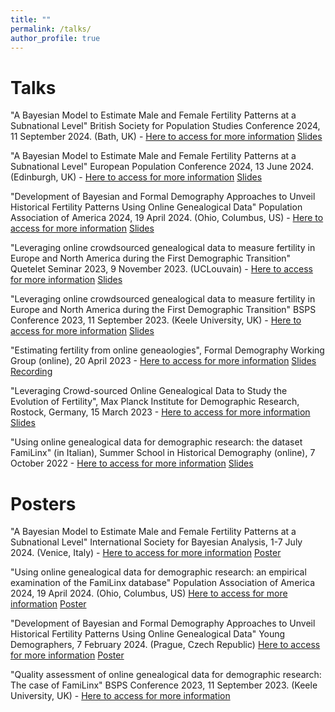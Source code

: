 ```yaml
---
title: ""
permalink: /talks/
author_profile: true
---
```

Talks
=====

"A Bayesian Model to Estimate Male and Female Fertility Patterns at a Subnational Level" British Society for Population Studies Conference 2024, 11 September 2024. (Bath, UK) -  [Here to access for more information](https://www.lse.ac.uk/international-development/research/british-society-for-population-studies/annual-conference)
[Slides](https://github.com/romenti/romenti.github.io/blob/master/files/RiccardoOmenti_BSPS_presentation.pdf)

"A Bayesian Model to Estimate Male and Female Fertility Patterns at a Subnational Level" European Population Conference 2024, 13 June 2024. (Edinburgh, UK) -  [Here to access for more information](https://epc2024.eaps.nl/abstracts/240918)
[Slides](https://github.com/romenti/romenti.github.io/blob/master/files/RiccardoOmenti_EPC_presentation_2024.pdf)

"Development of Bayesian and Formal Demography Approaches to Unveil Historical Fertility Patterns Using Online Genealogical Data" Population Association of America 2024, 19 April 2024. (Ohio, Columbus, US) - [Here to access for more information](https://submissions.mirasmart.com/PAA2024/Itinerary/PresentationDetail.aspx?evdid=129)
[Slides](https://github.com/romenti/romenti.github.io/blob/master/files/RiccardoOmenti_PAA_presentation_2024.pdf)

"Leveraging online crowdsourced genealogical data to measure fertility in Europe and North America during the First Demographic Transition"  Quetelet Seminar 2023, 9 November 2023. (UCLouvain) - [Here to access for more information](https://uclouvain.be/fr/instituts-recherche/iacchos/demo/chaire-quetelet-2023.html)
[Slides](https://github.com/romenti/romenti.github.io/blob/master/files/RiccardoOmenti_Presentation_Queletet.pdf)

"Leveraging online crowdsourced genealogical data to measure fertility in Europe and North America during the First Demographic Transition" BSPS Conference 2023, 11 September 2023. (Keele University, UK) - [Here to access for more information](https://www.lse.ac.uk/international-development/research/british-society-for-population-studies/Assets/Historical-abstracts.pdf)
[Slides](https://github.com/romenti/romenti.github.io/blob/master/files/RiccardoOmenti_BSPS_presentation.pdf)

"Estimating fertility from online geneaologies", 
Formal Demography Working Group (online), 20 April 2023 - [Here to access for more information](https://formaldemography.github.io/working_group/previous.html)
[Slides](https://github.com/formaldemography/working_group/blob/main/presentations/RiccardoOmenti_FormalDemographyGroup_21stApril.pdf)
[Recording](https://www.youtube.com/watch?v=YAeV8WbQgk4)


"Leveraging Crowd-sourced Online Genealogical Data to Study the Evolution of Fertility",
Max Planck Institute for Demographic Research, Rostock, Germany, 15 March 2023 - [Here to access for more information](https://www.demogr.mpg.de/en/news_events_6123/calendar_1921/leveraging_crowdsourced_online_genealogical_data_to_study_the_evolution_of_fertility_11911)
[Slides](https://romenti.github.io/files/RiccardoOmenti_15thMarchPresentation.pdf) 

"Using online genealogical data for demographic research: the dataset FamiLinx" (in Italian),
Summer School in Historical Demography (online), 7 October 2022 - [Here to access for more information](https://demostorica.it/altri-eventi/scuola/)
[Slides](https://romenti.github.io/files/RiccardoOmenti_Slides_7October.pdf) 

Posters
======

"A Bayesian Model to Estimate Male and Female Fertility Patterns at a Subnational Level" 
International Society for Bayesian Analysis, 1-7 July 2024. (Venice, Italy) -  [Here to access for more information](https://www.unive.it/web/en/2208/home)
[Poster]()


"Using online genealogical data for demographic research: an empirical examination of the FamiLinx database" Population Association of America 2024, 19 April 2024. (Ohio, Columbus, US) [Here to access for more information](https://submissions.mirasmart.com/PAA2024/Itinerary/EventDetail.aspx?evt=267)
[Poster](https://github.com/romenti/romenti.github.io/blob/master/files/Poster_PAA_2024.pdf)

"Development of Bayesian and Formal Demography Approaches to Unveil Historical Fertility Patterns Using Online Genealogical Data" Young Demographers, 7 February 2024. (Prague, Czech Republic) [Here to access for more information](https://docs.google.com/document/u/1/d/e/2PACX-1vRtIZqjerrRXeGDkniVXepCo8g-OR8LjcImrGV0oHZ5dhYuyvEbTzhZvVxuyMFDS10n_74IvQh2auBe/pub)  [Poster](https://github.com/romenti/romenti.github.io/blob/master/files/poster_young_demographers_2024.pdf)

"Quality assessment of online genealogical data for demographic research: The case of FamiLinx" BSPS Conference 2023, 11 September 2023. (Keele University, UK) - [Here to access for more information](https://www.lse.ac.uk/international-development/research/british-society-for-population-studies/Assets/Posters-abstracts5.pdf)


